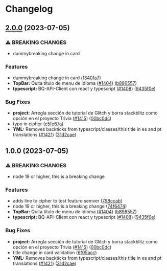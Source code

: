 # Changelog

## [2.0.0](https://github.com/unjust/bootcamp/compare/bootcamp-v1.0.0...bootcamp-v2.0.0) (2023-07-05)


### ⚠ BREAKING CHANGES

* dummybreaking change in card

### Features

* dummybreaking change in card ([f340fa7](https://github.com/unjust/bootcamp/commit/f340fa7c8461d292a465562b89ebe7cff482b48a))
* **TopBar:** Quita título de menu de idioma ([#1404](https://github.com/unjust/bootcamp/issues/1404)) ([b896557](https://github.com/unjust/bootcamp/commit/b896557efe13d5799f5168a0f41a51761781273e))
* **typescript:** BQ-API-Client con react y typescript ([#1408](https://github.com/unjust/bootcamp/issues/1408)) ([9435f0e](https://github.com/unjust/bootcamp/commit/9435f0e049963ea20e48641ea5414af8e6084115))


### Bug Fixes

* **project:** Arregla sección de tutorial de Glitch y borra stackblitz como opción en el proyecto Trivia ([#1415](https://github.com/unjust/bootcamp/issues/1415)) ([00bc0dc](https://github.com/unjust/bootcamp/commit/00bc0dc2cff19f28d3ab7be16e199af164f390de))
* typo in cipher ([e5fe67a](https://github.com/unjust/bootcamp/commit/e5fe67a78d166d6fb6a212cb67dbd927dba5f405))
* **YML:** Removes backticks from typescript/classes/this title in es and pt translations ([#1421](https://github.com/unjust/bootcamp/issues/1421)) ([31d2cae](https://github.com/unjust/bootcamp/commit/31d2cae9d565cf314068b4d8e9a592ec97334132))

## 1.0.0 (2023-07-05)


### ⚠ BREAKING CHANGES

* node 19 or higher, this is a breaking change

### Features

* adds line to cipher to test feature semver ([798ccab](https://github.com/unjust/bootcamp/commit/798ccab739ac693590f30142e2f62a6bed07b019))
* node 19 or higher, this is a breaking change ([74f6474](https://github.com/unjust/bootcamp/commit/74f64745adf45536a46a5fa3dbe84498d6138b0c))
* **TopBar:** Quita título de menu de idioma ([#1404](https://github.com/unjust/bootcamp/issues/1404)) ([b896557](https://github.com/unjust/bootcamp/commit/b896557efe13d5799f5168a0f41a51761781273e))
* **typescript:** BQ-API-Client con react y typescript ([#1408](https://github.com/unjust/bootcamp/issues/1408)) ([9435f0e](https://github.com/unjust/bootcamp/commit/9435f0e049963ea20e48641ea5414af8e6084115))


### Bug Fixes

* **project:** Arregla sección de tutorial de Glitch y borra stackblitz como opción en el proyecto Trivia ([#1415](https://github.com/unjust/bootcamp/issues/1415)) ([00bc0dc](https://github.com/unjust/bootcamp/commit/00bc0dc2cff19f28d3ab7be16e199af164f390de))
* title change in card validation ([6f05acc](https://github.com/unjust/bootcamp/commit/6f05acc29e5d4f402042d5b45870f3ba155ad82f))
* **YML:** Removes backticks from typescript/classes/this title in es and pt translations ([#1421](https://github.com/unjust/bootcamp/issues/1421)) ([31d2cae](https://github.com/unjust/bootcamp/commit/31d2cae9d565cf314068b4d8e9a592ec97334132))
